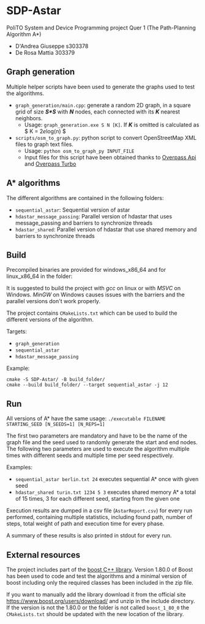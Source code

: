 # SDP-Astar

PoliTO System and Device Programming project Quer 1 (The Path-Planning Algorithm A*)

- D'Andrea Giuseppe s303378
- De Rosa Mattia 303379

## Graph generation

Multiple helper scripts have been used to generate the graphs used to test the algorithms.

- `graph_generation/main.cpp`: generate a random 2D graph, in a square grid of size ___S*S___ with __*N*__ nodes, each connected with its __*K*__ nearest neighbors.
  - Usage: `graph_generation.exe S N [K]`. If __*K*__ is omitted is calculated as $ K = 2*e*log(n) $
- `scripts/osm_to_graph.py`: python script to convert OpenStreetMap XML files to graph text files.
  - Usage: `python osm_to_graph_py INPUT_FILE`
  - Input files for this script have been obtained thanks to [Overpass Api](https://wiki.openstreetmap.org/wiki/Overpass_API) and [Overpass Turbo](https://overpass-turbo.eu/)

## A* algorithms

The different algorithms are contained in the following folders:

- `sequential_astar`: Sequential version of astar
- `hdastar_message_passing`: Parallel version of hdastar that uses message_passing and barriers to synchronize threads 
- `hdastar_shared`: Parallel version of hdastar that use shared memory and barriers to synchronize threads

## Build

Precompiled binaries are provided for windows_x86_64 and for linux_x86_64 in the folder:

[//]: # (TODO: generate precompiled binaries and update folder)

It is suggested to build the project with _gcc_ on linux or with _MSVC_ on Windows. _MinGW_ on Windows causes issues with the barriers and the parallel versions don't work properly.

The project contains `CMakeLists.txt` which can be used to build the different versions of the algorithm.

Targets:
- `graph_generation`
- `sequential_astar`
- `hdastar_message_passing`

Example:
```
cmake -S SDP-Astar/ -B build_folder/
cmake --build build_folder/ --target sequential_astar -j 12
```

## Run

All versions of A* have the same usage: `./executable FILENAME STARTING_SEED [N_SEEDS=1] [N_REPS=1]`

The first two parameters are mandatory and have to be the name of the graph file and the seed used to randomly generate the start and end nodes. The following two parameters are used to execute the algorithm multiple times with different seeds and multiple time per seed respectively.

Examples:
- `sequential_astar berlin.txt 24` executes sequential A* once with given seed
- `hdastar_shared turin.txt 1234 5 3` executes shared memory A* a total of 15 times, 3 for each different seed, starting from the given one

Execution results are dumped in a csv file (`AstarReport.csv`) for every run performed, containing multiple statistics, including found path, number of steps, total weight of path and execution time for every phase.

A summary of these results is also printed in stdout for every run.

## External resources

The project includes part of the [boost C++ library](https://www.boost.org/). Version 1.80.0 of Boost has been used to code and test the algorithms and a minimal version of boost including only the required classes has been included in the zip file.

If you want to manually add the library download it from the official site https://www.boost.org/users/download/ and unzip in the include directory. If the version is not the 1.80.0 or the folder is not called `boost_1_80_0` the `CMakeLists.txt` should be updated with the new location of the library.
